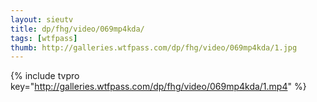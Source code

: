 ```yaml
--- 
layout: sieutv
title: dp/fhg/video/069mp4kda/
tags: [wtfpass]
thumb: http://galleries.wtfpass.com/dp/fhg/video/069mp4kda/1.jpg
---
```

{% include tvpro key="http://galleries.wtfpass.com/dp/fhg/video/069mp4kda/1.mp4" %} 
